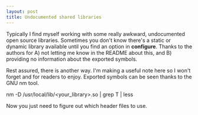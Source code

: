 ```yaml
---
layout: post
title: Undocumented shared libraries
---
```


Typically I find myself working with some really awkward, undocumented open source libraries. 
Sometimes you don't know there's a static or dynamic library available until you find an option in **configure**.
Thanks to the authors for A) not letting me know in the README about this, and B) providing no information about the exported symbols.

Rest assured, there is another way. I'm making a useful note here so I won't forget and for readers to enjoy.
Exported symbols can be seen thanks to the GNU nm tool. 

  nm -D /usr/local/lib/<your_library>.so | grep T | less

Now you just need to figure out which header files to use.
